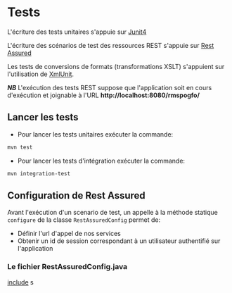 # Tests

L'écriture des tests unitaires s'appuie sur [Junit4](http://junit.org/junit4/)

L'écriture des scénarios de test des ressources REST s'appuie sur [Rest Assured](http://rest-assured.io/)

Les tests de conversions de formats (transformations XSLT) s'appuient sur l'utilisation de [XmlUnit](http://www.xmlunit.org/).

***NB*** L'exécution des tests REST suppose que l'application soit en cours d'exécution et joignable à l'URL **http://localhost:8080/rmspogfo/**

## Lancer les tests

 - Pour lancer les tests unitaires exécuter la commande:

```bash
mvn test
```
 - Pour lancer les tests d'intégration exécuter la commande:

```bash
mvn integration-test
```

## Configuration de Rest Assured 

Avant l'exécution d'un scenario de test, un appelle à la méthode statique ```configure``` de la classe ```RestAssuredConfig``` permet de:

 - Définir l'url d'appel de nos services
 - Obtenir un id de session correspondant à un utilisateur authentifié sur l'application
 
### Le fichier RestAssuredConfig.java

[include](../../../../src/test/java/fr/insee/pogues/rest/utils/RestAssuredConfig.java)
s